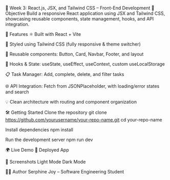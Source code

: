 🎨 Week 3: React.js, JSX, and Tailwind CSS – Front-End Development
🚀 Objective
Build a responsive React application using JSX and Tailwind CSS, showcasing reusable components, state management, hooks, and API integration.

📂 Features
⚛️ Built with React + Vite

🌈 Styled using Tailwind CSS (fully responsive & theme switcher)

🧩 Reusable components: Button, Card, Navbar, Footer, and layout

🧠 Hooks & State: useState, useEffect, useContext, custom useLocalStorage

📋 Task Manager: Add, complete, delete, and filter tasks

🌐 API Integration: Fetch from JSONPlaceholder, with loading/error states and search

💡 Clean architecture with routing and component organization

🛠️ Getting Started
Clone the repository
git clone https://github.com/yourusername/your-repo-name.git
cd your-repo-name

Install dependencies
npm install

Run the development server
npm run dev

🌍 Live Demo
🔗 Deployed App

📸 Screenshots
Light Mode	Dark Mode

👩‍💻 Author
Serphine Joy – Software Engineering Student